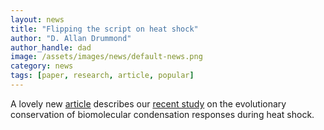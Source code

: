 ```yaml
---
layout: news
title: "Flipping the script on heat shock"
author: "D. Allan Drummond"
author_handle: dad
image: /assets/images/news/default-news.png
category: news
tags: [paper, research, article, popular]
---
```

A lovely new [article](https://biologicalsciences.uchicago.edu/news/flipping-script-heat-shock) describes our [recent study] on the evolutionary conservation of biomolecular condensation responses during heat shock.

[recent study]: /papers/paper/conserved-condensation
